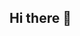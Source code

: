 ## Hi there 👋

<!--
- 🔭 I’m currently working on my own AI project.
- 🌱 I’m currently learning java.
- 👯 I’m NOT looking to collaborate on anything for now.
- 🤔 I’m looking for help with the project.
- 💬 Ask me about something, maybe i'll answer.
- 📫 How to reach me: there's nothing for now
- 😄 Pronouns: He/His/
- ⚡ Fun fact: You expect a fun fact here. Otherwise, why do you keep reading?
-->
